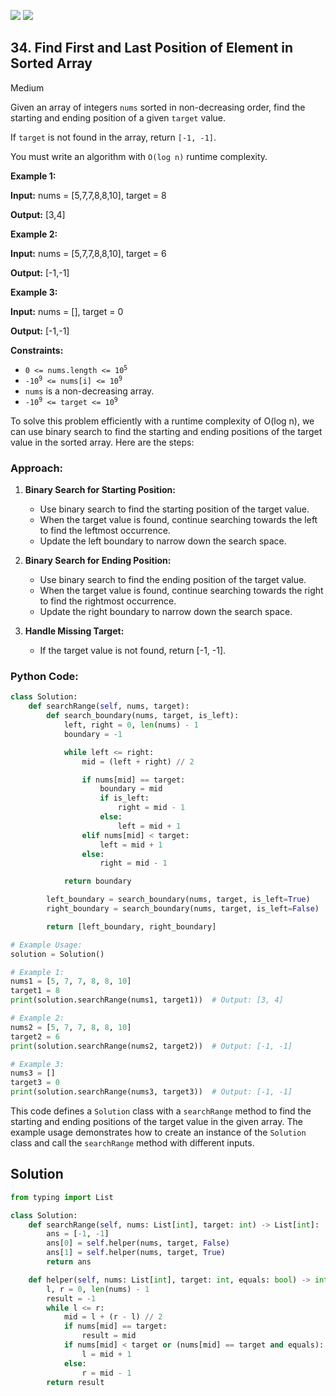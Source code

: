 [![](https://img.shields.io/github/stars/LeetCode-in-Python/LeetCode-in-Python?label=Stars&style=flat-square)](https://github.com/LeetCode-in-Python/LeetCode-in-Python)
[![](https://img.shields.io/github/forks/LeetCode-in-Python/LeetCode-in-Python?label=Fork%20me%20on%20GitHub%20&style=flat-square)](https://github.com/LeetCode-in-Python/LeetCode-in-Python/fork)

## 34\. Find First and Last Position of Element in Sorted Array

Medium

Given an array of integers `nums` sorted in non-decreasing order, find the starting and ending position of a given `target` value.

If `target` is not found in the array, return `[-1, -1]`.

You must write an algorithm with `O(log n)` runtime complexity.

**Example 1:**

**Input:** nums = [5,7,7,8,8,10], target = 8

**Output:** [3,4] 

**Example 2:**

**Input:** nums = [5,7,7,8,8,10], target = 6

**Output:** [-1,-1] 

**Example 3:**

**Input:** nums = [], target = 0

**Output:** [-1,-1] 

**Constraints:**

*   <code>0 <= nums.length <= 10<sup>5</sup></code>
*   <code>-10<sup>9</sup> <= nums[i] <= 10<sup>9</sup></code>
*   `nums` is a non-decreasing array.
*   <code>-10<sup>9</sup> <= target <= 10<sup>9</sup></code>

To solve this problem efficiently with a runtime complexity of O(log n), we can use binary search to find the starting and ending positions of the target value in the sorted array. Here are the steps:

### Approach:

1. **Binary Search for Starting Position:**
   - Use binary search to find the starting position of the target value.
   - When the target value is found, continue searching towards the left to find the leftmost occurrence.
   - Update the left boundary to narrow down the search space.

2. **Binary Search for Ending Position:**
   - Use binary search to find the ending position of the target value.
   - When the target value is found, continue searching towards the right to find the rightmost occurrence.
   - Update the right boundary to narrow down the search space.

3. **Handle Missing Target:**
   - If the target value is not found, return [-1, -1].

### Python Code:

```python
class Solution:
    def searchRange(self, nums, target):
        def search_boundary(nums, target, is_left):
            left, right = 0, len(nums) - 1
            boundary = -1

            while left <= right:
                mid = (left + right) // 2

                if nums[mid] == target:
                    boundary = mid
                    if is_left:
                        right = mid - 1
                    else:
                        left = mid + 1
                elif nums[mid] < target:
                    left = mid + 1
                else:
                    right = mid - 1

            return boundary

        left_boundary = search_boundary(nums, target, is_left=True)
        right_boundary = search_boundary(nums, target, is_left=False)

        return [left_boundary, right_boundary]

# Example Usage:
solution = Solution()

# Example 1:
nums1 = [5, 7, 7, 8, 8, 10]
target1 = 8
print(solution.searchRange(nums1, target1))  # Output: [3, 4]

# Example 2:
nums2 = [5, 7, 7, 8, 8, 10]
target2 = 6
print(solution.searchRange(nums2, target2))  # Output: [-1, -1]

# Example 3:
nums3 = []
target3 = 0
print(solution.searchRange(nums3, target3))  # Output: [-1, -1]
```

This code defines a `Solution` class with a `searchRange` method to find the starting and ending positions of the target value in the given array. The example usage demonstrates how to create an instance of the `Solution` class and call the `searchRange` method with different inputs.

## Solution

```python
from typing import List

class Solution:
    def searchRange(self, nums: List[int], target: int) -> List[int]:
        ans = [-1, -1]
        ans[0] = self.helper(nums, target, False)
        ans[1] = self.helper(nums, target, True)
        return ans

    def helper(self, nums: List[int], target: int, equals: bool) -> int:
        l, r = 0, len(nums) - 1
        result = -1
        while l <= r:
            mid = l + (r - l) // 2
            if nums[mid] == target:
                result = mid
            if nums[mid] < target or (nums[mid] == target and equals):
                l = mid + 1
            else:
                r = mid - 1
        return result
```
